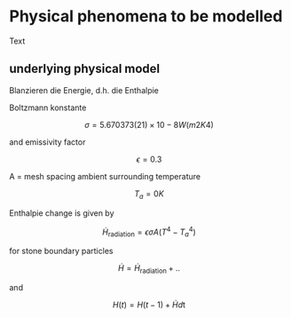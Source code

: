 # Physical phenomena to be modelled


Text

## underlying physical model

Blanzieren die Energie, d.h. die Enthalpie

Boltzmann konstante

$$
\sigma = 5.670 373 (21)×10−8 W (m2 K4)
$$

and emissivity factor

$$
\epsilon = 0.3
$$

A = mesh spacing
ambient surrounding temperature

$$
T_a = 0 K
$$

Enthalpie change is given by

$$
\dot{H}_\text{radiation} = \epsilon \sigma A (T^4 - T_a^4)
$$

for stone boundary particles

$$
\dot{H}  = \dot{H}_\text{radiation} + ..
$$

and

$$
H(t) =   H(t-1) + \dot{H} d\text{t}
$$